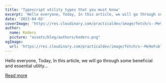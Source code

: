 ```yaml
---
title: 'Typescript utility types that you must know'
excerpt: 'Hello everyone, Today, In this article, we will go through some beneficial and essential utility...'
date: '2023-04-02'
coverImage: 'https://res.cloudinary.com/practicaldev/image/fetch/s--Me9eFubl--/c_imagga_scale,f_auto,fl_progressive,h_420,q_auto,w_1000/https://dev-to-uploads.s3.amazonaws.com/uploads/articles/06olpv8mxgyctg1lkniy.png'
author:
  name: Koders
  picture: "assets/blog/authors/koders.png"
ogImage:
  url: 'https://res.cloudinary.com/practicaldev/image/fetch/s--Me9eFubl--/c_imagga_scale,f_auto,fl_progressive,h_420,q_auto,w_1000/https://dev-to-uploads.s3.amazonaws.com/uploads/articles/06olpv8mxgyctg1lkniy.png'
---
```


Hello everyone, Today, In this article, we will go through some beneficial and essential utility...

[Read more](https://dev.to/arafat4693/typescript-utility-types-that-you-must-know-4m6k)
